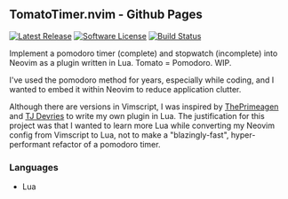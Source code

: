 ## TomatoTimer.nvim - Github Pages
[![Latest Release](https://img.shields.io/github/release/psebaraj/tomatotimer.nvim.svg?style=for-the-badge)](https://github.com/psebaraj/tomatotimer.nvim/releases)
[![Software License](https://img.shields.io/badge/license-MIT-brightgreen.svg?style=for-the-badge)](/LICENSE)
[![Build Status](https://img.shields.io/github/workflow/status/psebaraj/tomatotimer.nvim/CI?style=for-the-badge)](https://github.com/PSebaRaj/tomatotimer.nvim/actions/workflows/CI.yml)

Implement a pomodoro timer (complete) and stopwatch (incomplete) into Neovim as a plugin written in Lua. Tomato = Pomodoro. WIP.

I've used the pomodoro method for years, especially while coding, and I wanted to embed it within Neovim to reduce application clutter.

Although there are versions in Vimscript, I was inspired by [ThePrimeagen](https://github.com/ThePrimeagen) and [TJ Devries](https://github.com/tjdevries) to write my own plugin in Lua. The justification for this project was that I wanted to learn more Lua while converting my Neovim config from Vimscript to Lua, not to make a "blazingly-fast", hyper-performant refactor of a pomodoro timer.

### Languages
- Lua
